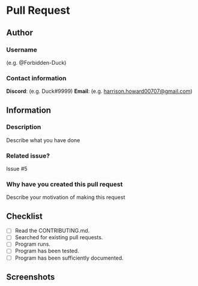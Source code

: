 # Pull Request
## Author
### Username
(e.g. @Forbidden-Duck)

### Contact information
**Discord**: (e.g. Duck#9999)
**Email**: (e.g. harrison.howard00707@gmail.com)

## Information
### Description
Describe what you have done

### Related issue?
Issue #5

### Why have you created this pull request
Describe your motivation of making this request

## Checklist

- [ ] Read the CONTRIBUTING.md.  
- [ ] Searched for existing pull requests.  
- [ ] Program runs.
- [ ] Program has been tested.  
- [ ] Program has been sufficiently documented.

## Screenshots  
